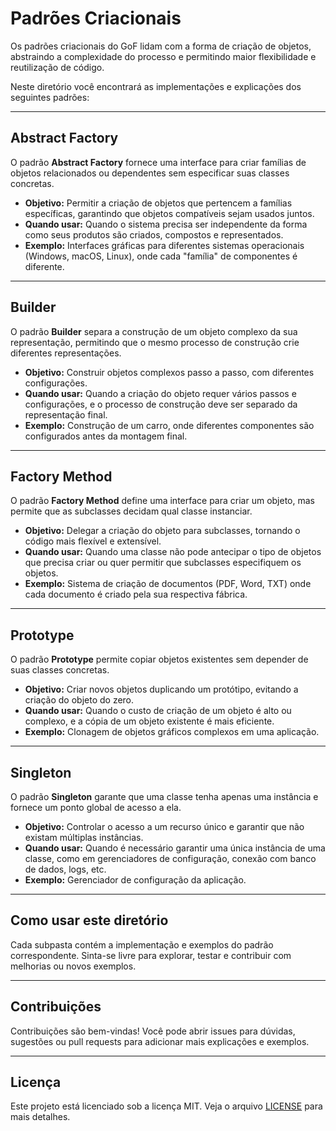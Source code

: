 # Padrões Criacionais

Os padrões criacionais do GoF lidam com a forma de criação de objetos, abstraindo a complexidade do processo e permitindo maior flexibilidade e reutilização de código.

Neste diretório você encontrará as implementações e explicações dos seguintes padrões:

---

## Abstract Factory

O padrão **Abstract Factory** fornece uma interface para criar famílias de objetos relacionados ou dependentes sem especificar suas classes concretas.

- **Objetivo:** Permitir a criação de objetos que pertencem a famílias específicas, garantindo que objetos compatíveis sejam usados juntos.
- **Quando usar:** Quando o sistema precisa ser independente da forma como seus produtos são criados, compostos e representados.
- **Exemplo:** Interfaces gráficas para diferentes sistemas operacionais (Windows, macOS, Linux), onde cada "família" de componentes é diferente.

---

## Builder

O padrão **Builder** separa a construção de um objeto complexo da sua representação, permitindo que o mesmo processo de construção crie diferentes representações.

- **Objetivo:** Construir objetos complexos passo a passo, com diferentes configurações.
- **Quando usar:** Quando a criação do objeto requer vários passos e configurações, e o processo de construção deve ser separado da representação final.
- **Exemplo:** Construção de um carro, onde diferentes componentes são configurados antes da montagem final.

---

## Factory Method

O padrão **Factory Method** define uma interface para criar um objeto, mas permite que as subclasses decidam qual classe instanciar.

- **Objetivo:** Delegar a criação do objeto para subclasses, tornando o código mais flexível e extensível.
- **Quando usar:** Quando uma classe não pode antecipar o tipo de objetos que precisa criar ou quer permitir que subclasses especifiquem os objetos.
- **Exemplo:** Sistema de criação de documentos (PDF, Word, TXT) onde cada documento é criado pela sua respectiva fábrica.

---

## Prototype

O padrão **Prototype** permite copiar objetos existentes sem depender de suas classes concretas.

- **Objetivo:** Criar novos objetos duplicando um protótipo, evitando a criação do objeto do zero.
- **Quando usar:** Quando o custo de criação de um objeto é alto ou complexo, e a cópia de um objeto existente é mais eficiente.
- **Exemplo:** Clonagem de objetos gráficos complexos em uma aplicação.

---

## Singleton

O padrão **Singleton** garante que uma classe tenha apenas uma instância e fornece um ponto global de acesso a ela.

- **Objetivo:** Controlar o acesso a um recurso único e garantir que não existam múltiplas instâncias.
- **Quando usar:** Quando é necessário garantir uma única instância de uma classe, como em gerenciadores de configuração, conexão com banco de dados, logs, etc.
- **Exemplo:** Gerenciador de configuração da aplicação.

---

## Como usar este diretório

Cada subpasta contém a implementação e exemplos do padrão correspondente. Sinta-se livre para explorar, testar e contribuir com melhorias ou novos exemplos.

---

## Contribuições

Contribuições são bem-vindas! Você pode abrir issues para dúvidas, sugestões ou pull requests para adicionar mais explicações e exemplos.

---

## Licença

Este projeto está licenciado sob a licença MIT. Veja o arquivo [LICENSE](../../LICENSE) para mais detalhes.
